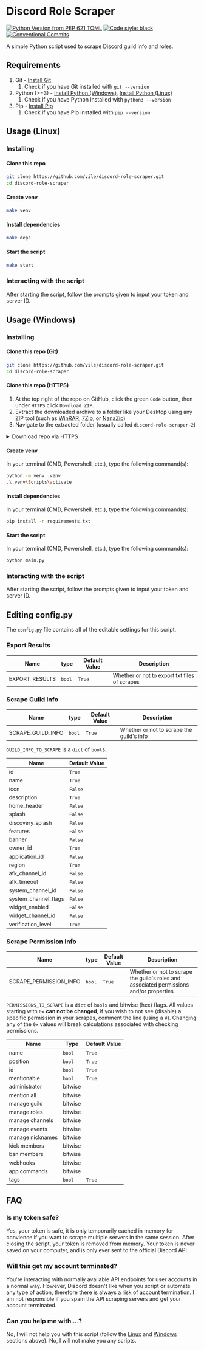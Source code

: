 # Discord Role Scraper

[![Python Version from PEP 621 TOML](https://img.shields.io/python/required-version-toml?tomlFilePath=https%3A%2F%2Fraw.githubusercontent.com%2Fvile%2Fdiscord-role-scraper%2Fmaster%2Fpyproject.toml)](https://www.python.org/)
[![Code style: black](https://img.shields.io/badge/code%20style-black-000000.svg)](https://github.com/psf/black)
[![Conventional Commits](https://img.shields.io/badge/Conventional%20Commits-1.0.0-%23FE5196?logo=conventionalcommits&logoColor=white)](https://conventionalcommits.org)

A simple Python script used to scrape Discord guild info and roles.

## Requirements

1. Git - [Install Git](https://git-scm.com/book/en/v2/Getting-Started-Installing-Git)
   1. Check if you have Git installed with `git --version`
2. Python (>=3) - [Install Python (Windows)](https://www.python.org/downloads/windows/), [Install Python (Linux)](https://docs.python.org/3/using/unix.html)
   1. Check if you have Python installed with `python3 --version`
3. Pip - [Install Pip](https://pip.pypa.io/en/stable/installation/)
   1. Check if you have Pip installed with `pip --version`

## Usage (Linux)

### Installing

#### Clone this repo

```bash
git clone https://github.com/vile/discord-role-scraper.git
cd discord-role-scraper
```

#### Create venv

```bash
make venv
```

#### Install dependencies

```bash
make deps
```

#### Start the script

```bash
make start
```

### Interacting with the script

After starting the script, follow the prompts given to input your token and server ID.

## Usage (Windows)

### Installing

#### Clone this repo (Git)

```bash
git clone https://github.com/vile/discord-role-scraper.git
cd discord-role-scraper
```

#### Clone this repo (HTTPS)

1. At the top right of the repo on GitHub, click the green `Code` button, then under `HTTPS` click `Download ZIP`.
2. Extract the downloaded archive to a folder like your Desktop using any ZIP tool (such as [WinRAR](https://www.win-rar.com/start.html?&L=0), [7Zip](https://www.7-zip.org/), or [NanaZip](https://github.com/M2Team/NanaZip))
3. Navigate to the extracted folder (usually called `discord-role-scraper-2`)

<details>
<summary>Download repo via HTTPS</summary>
<br>

![Download repo via HTTPS](./images/1-download-zip-via-https.jpg)

</details>

#### Create venv

In your terminal (CMD, Powershell, etc.), type the following command(s):

```bash
python -m venv .venv
.\.venv\Scripts\activate
```

#### Install dependencies

In your terminal (CMD, Powershell, etc.), type the following command(s):

```bash
pip install -r requirements.txt
```

#### Start the script

In your terminal (CMD, Powershell, etc.), type the following command(s):

```bash
python main.py
```

### Interacting with the script

After starting the script, follow the prompts given to input your token and server ID.

## Editing config.py

The `config.py` file contains all of the editable settings for this script.

### Export Results

| Name           | type   | Default Value | Description                                   |
| -------------- | ------ | ------------- | --------------------------------------------- |
| EXPORT_RESULTS | `bool` | `True`        | Whether or not to export txt files of scrapes |

### Scrape Guild Info

| Name              | type   | Default Value | Description                               |
| ----------------- | ------ | ------------- | ----------------------------------------- |
| SCRAPE_GUILD_INFO | `bool` | `True`        | Whether or not to scrape the guild's info |

`GUILD_INFO_TO_SCRAPE` is a `dict` of `bool`s.

| Name                 | Default Value |
| -------------------- | ------------- |
| id                   | `True`        |
| name                 | `True`        |
| icon                 | `False`       |
| description          | `True`        |
| home_header          | `False`       |
| splash               | `False`       |
| discovery_splash     | `False`       |
| features             | `False`       |
| banner               | `False`       |
| owner_id             | `True`        |
| application_id       | `False`       |
| region               | `True`        |
| afk_channel_id       | `False`       |
| afk_timeout          | `False`       |
| system_channel_id    | `False`       |
| system_channel_flags | `False`       |
| widget_enabled       | `False`       |
| widget_channel_id    | `False`       |
| verification_level   | `True`        |

### Scrape Permission Info

| Name                   | type   | Default Value | Description                                                                             |
| ---------------------- | ------ | ------------- | --------------------------------------------------------------------------------------- |
| SCRAPE_PERMISSION_INFO | `bool` | `True`        | Whether or not to scrape the guild's roles and associated permissions and/or properties |

`PERMISSIONS_TO_SCRAPE` is a `dict` of `bool`s and bitwise (hex) flags.
All values starting with `0x` **can not be changed**, if you wish to not see (disable) a specific permission in your scrapes, comment the line (using a `#`). Changing any of the `0x` values will break calculations associated with checking permissions.

| Name             | Type    | Default Value |
| ---------------- | ------- | ------------- |
| name             | `bool`  | `True`        |
| position         | `bool`  | `True`        |
| id               | `bool`  | `True`        |
| mentionable      | `bool`  | `True`        |
| administrator    | bitwise |
| mention all      | bitwise |
| manage guild     | bitwise |
| manage roles     | bitwise |
| manage channels  | bitwise |
| manage events    | bitwise |
| manage nicknames | bitwise |
| kick members     | bitwise |
| ban members      | bitwise |
| webhooks         | bitwise |
| app commands     | bitwise |
| tags             | `bool`  | `True`        |

## FAQ

### Is my token safe?

Yes, your token is safe, it is only temporarily cached in memory for convience if you want to scrape multiple servers in the same session.
After closing the script, your token is removed from memory.
Your token is never saved on your computer, and is only ever sent to the official Discord API.

### Will this get my account terminated?

You're interacting with normally available API endpoints for user accounts in a normal way.
However, Discord doesn't like when you script or automate any type of action, therefore there is always a risk of account termination.
I am not responsible if you spam the API scraping servers and get your account terminated.

### Can you help me with ...?

No, I will not help you with this script (follow the [Linux](#usage-linux) and [Windows](#usage-windows) sections above).
No, I will not make you any scripts.